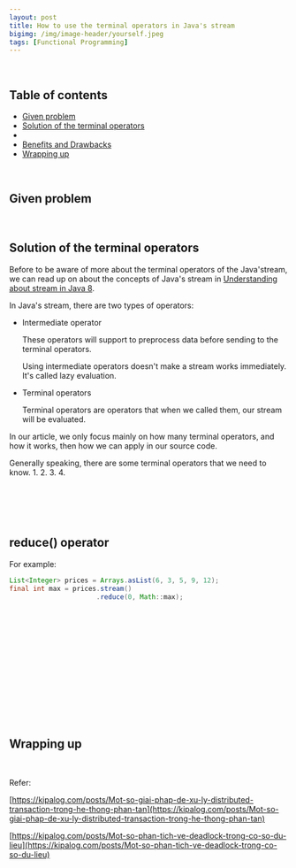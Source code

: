 ```yaml
---
layout: post
title: How to use the terminal operators in Java's stream
bigimg: /img/image-header/yourself.jpeg
tags: [Functional Programming]
---
```





<br>

## Table of contents
- [Given problem](#given-problem)
- [Solution of the terminal operators]()
- []()
- [Benefits and Drawbacks](#benefits-and-drawbacks)
- [Wrapping up](#wrapping-up)


<br>

## Given problem





<br>

## Solution of the terminal operators 

Before to be aware of more about the terminal operators of the Java'stream, we can read up on about the concepts of Java's stream in [Understanding about stream in Java 8](https://ducmanhphan.github.io/2019-05-27-Understanding-about-stream-in-Java-8/).

In Java's stream, there are two types of operators:
- Intermediate operator

    These operators will support to preprocess data before sending to the terminal operators.

    Using intermediate operators doesn't make a stream works immediately. It's called lazy evaluation.

- Terminal operators

    Terminal operators are operators that when we called them, our stream will be evaluated.

In our article, we only focus mainly on how many terminal operators, and how it works, then how we can apply in our source code.

Generally speaking, there are some terminal operators that we need to know.
1. 
2. 
3. 
4. 

<br>

## 




<br>

## reduce() operator


For example:

```java
List<Integer> prices = Arrays.asList(6, 3, 5, 9, 12);
final int max = prices.stream()
                      .reduce(0, Math::max);  
```



<br>

## 




<br>

## 




<br>

## 




<br>

## 

<br>

## Wrapping up




<br>

Refer:

[https://kipalog.com/posts/Mot-so-giai-phap-de-xu-ly-distributed-transaction-trong-he-thong-phan-tan](https://kipalog.com/posts/Mot-so-giai-phap-de-xu-ly-distributed-transaction-trong-he-thong-phan-tan)

[https://kipalog.com/posts/Mot-so-phan-tich-ve-deadlock-trong-co-so-du-lieu](https://kipalog.com/posts/Mot-so-phan-tich-ve-deadlock-trong-co-so-du-lieu)

